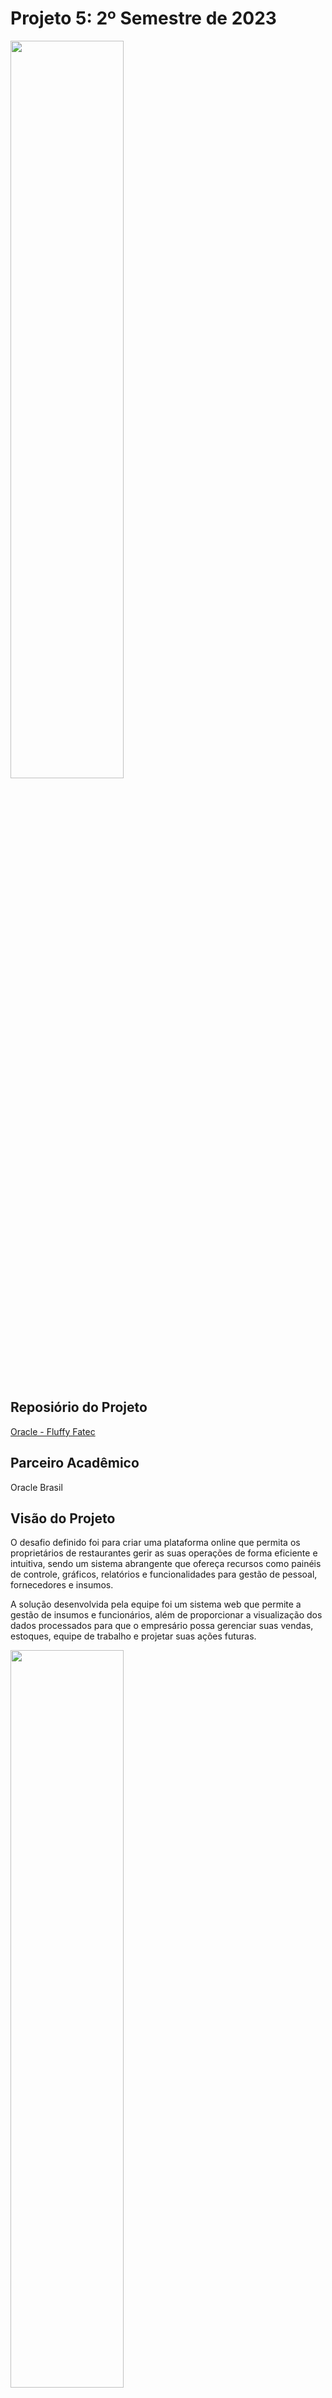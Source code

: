 # Projeto 5: 2º Semestre de 2023 

<img src="https://github.com/Fluffy-Fatec/Projeto-Integrador-Oracle/blob/main/Documentacao/Team/imgOracleFatec_1.jpg" width="60%" height="55%">


## Reposiório do Projeto

[Oracle - Fluffy Fatec](https://github.com/Fluffy-Fatec/Projeto-Integrador-Oracle)


## Parceiro Acadêmico

Oracle Brasil


## Visão do Projeto

O desafio definido foi para criar uma plataforma online que permita os proprietários de restaurantes gerir as suas operações de forma eficiente e intuitiva, sendo um sistema abrangente que ofereça recursos como painéis de controle, gráficos, relatórios e funcionalidades para gestão de pessoal, fornecedores e insumos.

A solução desenvolvida pela equipe foi um sistema web que permite a gestão de insumos e funcionários, além de proporcionar a visualização dos dados processados para que o empresário possa gerenciar suas vendas, estoques, equipe de trabalho e projetar suas ações futuras.

<img src="./Midia/oracle_aplicacao.gif" width="60%" height="55%">


## Tecnologias Adotadas na Solução

### Java - Spring Boot

A linguagem Java foi utilizada em praticamente todo o back-end da aplicação. Junto com o framework Spring Boot, foram desenvolvidas, com a linguagem, diversas funcionalidades da aplicação, como a configuração da lógica para a utilização dos dados armazenados no banco de dados, o desenvolvimento de toda a API do sistema para que os dados possam ser consumidos pelo front-end, as funções de CRUD (Create, Read, Update, Delete) do usúario, e a segurança da aplicação via token.  

Para saber mais, acesse: [Java](https://www.java.com)

### Vue.js

O framework Vue.js, derivado da linguagem JavaScript foi utilizado em grande parte do front-end da aplicação. Com ela foi efetuada a utilização dos dados enviados do back-end para o front-end, desenvolvendo diversas formas de visualização de dados para o usuário. Além de ser utilizada para deixar as telas da aplicação de forma dinâmica, fazendo com que elas sejam responsivas com as ações tomadas pelo usuário e os dados atuais do banco de dados.

Para saber mais, acesse: [Vue.js](https://vuejs.org)

### Oracle Autonomous Database

O Oracle Autonomous Database é um serviço de banco de dados de documentos em nuvem que foi utilizado para o armazenamento dos dados da aplicação. Com ele, foram feitas as criações de tabelas, views e triggers, e era feito o gerenciamento dos dados.

Para saber mais, acesse: [Oracle Autonomous Database](https://www.oracle.com/autonomous-database/)

### GitHub

O GitHub é uma plataforma de desenvolvimento colaborativo baseada em nuvem que permite que desenvolvedores armazenem, gerenciem e compartilhem projetos de software usando o sistema de controle de versão Git. No projeto, foi utilizado para armazenar o código-fonte desenvolvido em repositórios.

Para saber mais, acesse: [GitHub](https://github.com)

### Jira Software (Atlassian)

O Jira Software, da Atlassian, é uma ferramenta popular para gerenciamento de projetos ágeis, como Kanban e Scrum. Com ele, equipes podem criar quadros Kanban para visualizar e gerenciar o fluxo de trabalho, e utilizar recursos como quadros Scrum para planejamento de sprint, acompanhamento de tarefas e colaboração eficiente.

Para saber mais, acesse: [Jira Software](https://www.atlassian.com/software/jira)

### Confluence (Atlassian)

O Confluence, desenvolvido pela Atlassian, é uma plataforma de colaboração que permite às equipes criar, compartilhar e colaborar em documentos, páginas wiki e outros conteúdos. Ele é projetado para facilitar a comunicação e o trabalho em equipe, oferecendo recursos como edição colaborativa em tempo real, organização intuitiva de informações e integração com outras ferramentas da Atlassian, como Jira.

Para saber mais, acesse: [Confluence](https://www.atlassian.com/software/confluence)


## Contribuições Pessoais

Durante o projeto, tive a oportunidade de atuar na posição de Scrum Master (Metodologia Scrum) da equipe. Fui responsável pela liderança do time, pude gerenciar as atividades a se fazerem durante as sprints, desenvolvi a documentação do projeto, automatizei processos de versionamento de código, e também atuei como um facilitador, auxiliando a buscar soluções em dificuldades encontradas no desenvolvimento, como também na organização de reuniões entre os membros para direcionamento das atividades, resolução de conflitos e outros motivos.

No período do projeto, para efetuar essas ações, utilizei as ferramentas: GitHub, Jira Software (Atlassian) e Confluence (Atlassian).

Dentro do GitHub, fiz a conexão entre os repositórios de código-fonte do projeto com o quadro de tarefas da equipe de desenvolvimento (Jira Software). Então, todo commit deveria possuir o código da tarefa (Ex: FA-10), sendo assim, torna possível verificar a qual tarefa cada commit feito no projeto se refere.

No Jira, foi utilizada a função de quadro Kanban para a gestão de tarefas das sprint da equipe de desenvolvimento do projeto. Cada integrante possui suas respectivas tarefas e, ao acessá-las, é possível verificar tanto os commits que foram feitos com o código da tarefa que se encontram no GitHub, como também o requisito funcional que essa tarefa se refere (Confluence).

Com o Confluence, foi desenvolvida a documentação de requisitos do projeto. Dentro dele, é possível verificar todos requisitos que o mesmo possui e, em cada requisito, é possível visualizar cada tarefa (Jira) que foi desenvolvida para entregar esse requisito.


## Aprendizados Efetivos

<h3 align="center"> Hard Skills </h3>

<table align="center">
    <tr>
      <th width="300px">Tecnologia/Metodologia</th>
      <th width="300px">Classificação</th>
    </tr>
    <tr>
      <td>Java</td>
      <td>Sei fazer com Ajuda</td>
    </tr>
    <tr>
      <td>Spring Boot</td>
      <td>Sei fazer com Ajuda</td>
    </tr>
    <tr>
      <td>Vue.js</td>
      <td>Entendi</td>
    </tr>
    <tr>
      <td>HTML</td>
      <td>Sei fazer com Ajuda</td>
    </tr>
    <tr>
      <td>CSS</td>
      <td>Sei fazer com Ajuda</td>
    </tr>
    <tr>
      <td>Oracle Autonomous Database</td>
      <td>Entendi</td>
    </tr>
    <tr>
      <td>Jira Software</td>
      <td>Sei fazer com Ajuda</td>
    </tr>
    <tr>
      <td>Confluence</td>
      <td>Sei fazer com Ajuda</td>
    </tr>
    <tr>
      <td>GIT</td>
      <td>Sei fazer com Ajuda</td>
    </tr>
</table>

<h3 align="center"> Soft Skills </h3>

<table align="center">
    <tr>
      <th width="300px">Habilidade</th>
      <th width="300px">Descrição</th>
    </tr>
    <tr>
      <td>Organização</td>
      <td>Precisei me organizar e planejar para poder ser eficaz no desenvolvimento do projeto</td>
    </tr>
    <tr>
      <td>Comunicação</td>
      <td>Precisei me comunicar com a equipe sobre situações e status de tarefas</td>
    </tr>
    <tr>
      <td>Resolução de Problemas</td>
      <td>Precisei entender e buscar formas de resolver problemas encontrados durante o projeto</td>
    </tr>
    <tr>
      <td>Trabalho em Equipe</td>
      <td>Precisei entender e adaptar a forma de trabalho para colaborar com a equipe no desenvolimento do projeto</td>
    </tr>
    <tr>
      <td>Proatividade</td>
      <td>Precisei tomar atitudes para conseguir concluir o desenvolvimento do projeto</td>
    </tr>
</table>
---

## Outros Projetos:

[1º Semestre - SPANEL - Sistema de Automação e Visualização de Dados da COVID-19 ](https://github.com/tiagocamillo/Portfolio-Banco-de-Dados/blob/develop/Projetos/1%20Semestre.md)

[2º Semestre - Dom Rock - Sistema de Gerenciamento de Clientes](https://github.com/tiagocamillo/Portfolio-Banco-de-Dados/blob/develop/Projetos/2%20Semestre.md)

[3º Semestre - Iacit - Automação e Dashboard de Dados Meteorológicos](https://github.com/tiagocamillo/Portfolio-Banco-de-Dados/blob/develop/Projetos/3%20Semestre.md)

[4º Semestre - Embraer - Controle de Configuração de Aeronaves](https://github.com/tiagocamillo/Portfolio-Banco-de-Dados/blob/develop/Projetos/4%20Semestre.md)

[6º Semestre - Imagem - ](https://github.com/tiagocamillo/Portfolio-Banco-de-Dados/blob/develop/Projetos/6%20Semestre.md)
